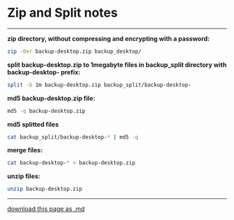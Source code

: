 # Zip and Split notes

----------------------

**zip directory, without compressing and encrypting with a password:**

```sh
zip -0er backup-desktop.zip backup_desktop/
```

**split backup-desktop.zip to 1megabyte files in backup_split directory with backup-desktop- prefix:**

```sh
split -b 1m backup-desktop.zip backup_split/backup-desktop-
```

**md5 backup-desktop.zip file:**

```sh
md5 -q backup-desktop.zip
```

**md5 splitted files**

```sh
cat backup_split/backup-desktop-* | md5 -q
```

**merge files:**

```sh
cat backup-desktop-* > backup-desktop.zip
```

**unzip files:**

```sh
unzip backup-desktop.zip
```

-------------------

[download this page as .md](https://raw.githubusercontent.com/retrokid/retrokid.github.io/master/tech_notes/zip-split.md)

